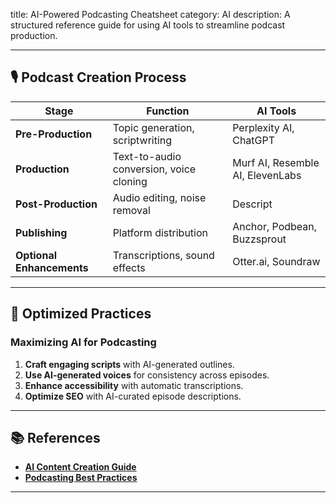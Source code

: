 title: AI-Powered Podcasting Cheatsheet
category: AI
description: A structured reference guide for using AI tools to streamline podcast production.

---

## 🎙 **Podcast Creation Process**

| Stage                           | Function                                | AI Tools                         |
| ------------------------------- | --------------------------------------- | -------------------------------- |
| **Pre-Production**        | Topic generation, scriptwriting         | Perplexity AI, ChatGPT           |
| **Production**            | Text-to-audio conversion, voice cloning | Murf AI, Resemble AI, ElevenLabs |
| **Post-Production**       | Audio editing, noise removal            | Descript                         |
| **Publishing**            | Platform distribution                   | Anchor, Podbean, Buzzsprout      |
| **Optional Enhancements** | Transcriptions, sound effects           | Otter.ai, Soundraw               |

---

## 🔄 **Optimized Practices**

### **Maximizing AI for Podcasting**

1. **Craft engaging scripts** with AI-generated outlines.
2. **Use AI-generated voices** for consistency across episodes.
3. **Enhance accessibility** with automatic transcriptions.
4. **Optimize SEO** with AI-curated episode descriptions.

---

## 📚 **References**

- **[AI Content Creation Guide](https://www.prompting.ai/)**
- **[Podcasting Best Practices](https://www.aipodcasting.com/)**

---
